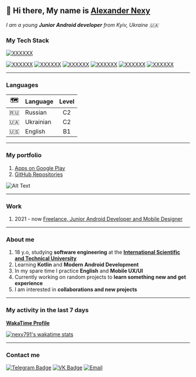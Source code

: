 ## :wave: Hi there, My name is [Alexander Nexy](https://github.com/nexy791)

*I am a young **Junior Android developer** from Kyiv, Ukraine :ukraine:*

### My Tech Stack
[![XXXXXX](https://img.shields.io/badge/-Android_Junior_Roadmap-3DDC84?style=for-the-badge&&logo=Android-Studio&logoColor=white)](https://github.com/mobile-roadmap/android-developer-roadmap)


[![XXXXXX](https://img.shields.io/badge/-Android-3DDC84?style=for-the-badge&&logo=Android&logoColor=white)](#)
[![XXXXXX](https://img.shields.io/badge/-Java-007396?style=for-the-badge&&logo=Java&logoColor=white)](#)
[![XXXXXX](https://img.shields.io/badge/-Kotlin-0095D5?style=for-the-badge&&logo=Kotlin&logoColor=white)](#)
[![XXXXXX](https://img.shields.io/badge/-Google_Play-414141?style=for-the-badge&&logo=Google-Play&logoColor=white)](#)
[![XXXXXX](https://img.shields.io/badge/-Git-F05032?style=for-the-badge&&logo=Git&logoColor=white)](#)
[![XXXXXX](https://img.shields.io/badge/-Material_Design-757575?style=for-the-badge&&logo=Material-Design&logoColor=white)](#)

---

### **Languages**

| :world_map:   | Language      | Level  | 
| :------------:| ------------- |:------:| 
| :ru:          | Russian       | C2     | 
| :ukraine:     | Ukrainian     | C2     | 
| :us:          | English       | B1     |

---

### **My portfolio**

1. [Apps on Google Play](https://play.google.com/store/apps/dev?id=8181581032390861790)
2. [GitHub Repositories](https://github.com/nexy791?tab=repositories)

![Alt Text](https://media.giphy.com/media/llarwdtFqG63IlqUR1/giphy.gif)

---

### **Work**

1. 2021 - now
[Freelance, Junior Android Developer and Mobile Designer](https://kwork.ru/user/linky791)

---

### **About me**

1. 18 y.o, studying **software engineering** at the **[International Scientific and Technical University](https://www.istu.edu.ua/)**
2.  Learning **Kotlin** and **Modern Android Development**
3.  In my spare time I practice **English** and **Mobile UX/UI**
4.  Currently working on random projects to **learn something new and get experience**
5.  I am interested in **collaborations and new projects** 
 
---
 
### **My activity in the last 7 days**

**[WakaTime Profile](https://wakatime.com/@nexy791)**

[![nexy791's wakatime stats](https://github-readme-stats.vercel.app/api/wakatime?username=nexy791&v=2)](https://github.com/anuraghazra/github-readme-stats)

---

### **Contact me**

[![Telegram Badge](https://img.shields.io/badge/-Telegram-0088cc?style=for-the-badge&&logo=Telegram&logoColor=white)](https://t.me/nexy791)
[![VK Badge](https://img.shields.io/badge/-VKONTAKTE-2787f5?style=for-the-badge&&logo=Vk&logoColor=white)](https://vk.me/nexy791)
[![Email](https://img.shields.io/badge/-Email-EA4335?style=for-the-badge&&logo=Gmail&logoColor=white)](mailto:nexy791@gmail.com)
